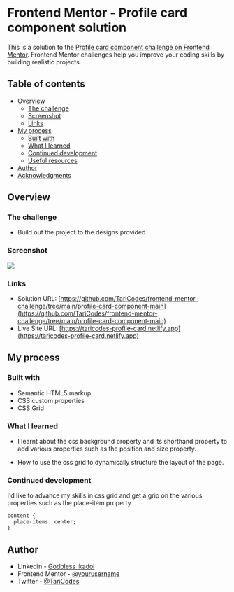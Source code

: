 # Frontend Mentor - Profile card component solution

This is a solution to the [Profile card component challenge on Frontend Mentor](https://www.frontendmentor.io/challenges/profile-card-component-cfArpWshJ). Frontend Mentor challenges help you improve your coding skills by building realistic projects.

## Table of contents

- [Overview](#overview)
  - [The challenge](#the-challenge)
  - [Screenshot](#screenshot)
  - [Links](#links)
- [My process](#my-process)
  - [Built with](#built-with)
  - [What I learned](#what-i-learned)
  - [Continued development](#continued-development)
  - [Useful resources](#useful-resources)
- [Author](#author)
- [Acknowledgments](#acknowledgments)

## Overview

### The challenge

- Build out the project to the designs provided

### Screenshot

![](./screenshot.jpg)

### Links

- Solution URL: [https://github.com/TariCodes/frontend-mentor-challenge/tree/main/profile-card-component-main](https://github.com/TariCodes/frontend-mentor-challenge/tree/main/profile-card-component-main)
- Live Site URL: [https://taricodes-profile-card.netlify.app](https://taricodes-profile-card.netlify.app)

## My process

### Built with

- Semantic HTML5 markup
- CSS custom properties
- CSS Grid

### What I learned

- I learnt about the css background property and its shorthand property to add various properties such as the position and size property.

- How to use the css grid to dynamically structure the layout of the page.

### Continued development

I'd like to advance my skills in css grid and get a grip on the various properties such as the place-item property

```
content {
  place-items: center;
}
```

## Author

- LinkedIn - [Godbless Ikadoi](https://www.linkedin.com/in/godbless-ikadoi-b61b042b0)
- Frontend Mentor - [@yourusername](https://www.frontendmentor.io/profile/yourusername)
- Twitter - [@TariCodes](https://www.twitter.com/TariCodes)
